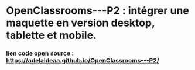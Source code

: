 # OpenClassrooms---P2 : intégrer une maquette en version desktop, tablette et mobile. 


### lien code open source : https://adelaideaa.github.io/OpenClassrooms---P2/
